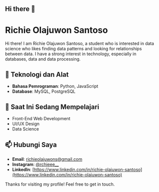 ## Hi there 👋
# Richie Olajuwon Santoso

Hi there! I am Richie Olajuwon Santoso, a student who is interested in data science who likes finding data patterns and looking for relationships between data. I have a strong interest in technology, especially in databases, data and data processing.

## 🔧 Teknologi dan Alat
- **Bahasa Pemrograman**: Python, JavaScript
- **Database**: MySQL, PostgreSQL

## 🌱 Saat Ini Sedang Mempelajari
- Front-End Web Development
- UI/UX Design
- Data Science
  
## 📫 Hubungi Saya
- **Email**: [richieolajuwons@gmail.com](mailto:richieolajuwons@gmail.com)
- **Instagram**: [@rchieee__](https://www.instagram.com/rchieee__)
- **LinkedIn**: [https://www.linkedin.com/in/richie-olajuwon-santoso](https://www.linkedin.com/in/richie-olajuwon-santoso)

Thanks for visiting my profile! Feel free to get in touch.
